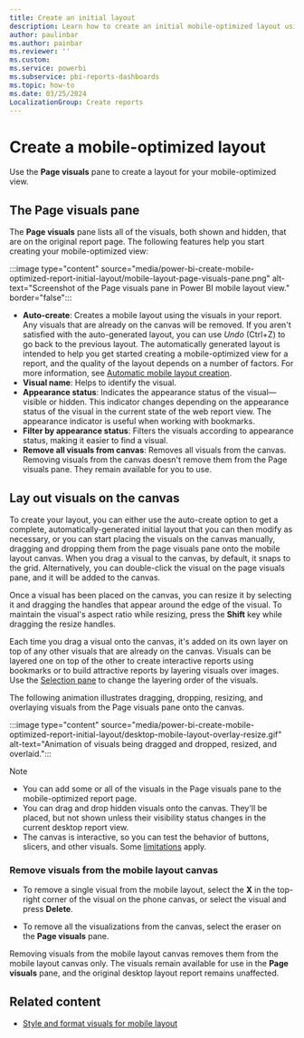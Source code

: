 ```yaml
---
title: Create an initial layout 
description: Learn how to create an initial mobile-optimized layout using mobile layout view's Page visuals pane.
author: paulinbar
ms.author: painbar
ms.reviewer: ''
ms.custom:
ms.service: powerbi
ms.subservice: pbi-reports-dashboards
ms.topic: how-to
ms.date: 03/25/2024
LocalizationGroup: Create reports
---
```


# Create a mobile-optimized layout

Use the **Page visuals** pane to create a layout for your mobile-optimized view.

## The Page visuals pane

The **Page visuals** pane lists all of the visuals, both shown and hidden, that are on the original report page. The following features help you start creating your mobile-optimized view:

:::image type="content" source="media/power-bi-create-mobile-optimized-report-initial-layout/mobile-layout-page-visuals-pane.png" alt-text="Screenshot of the Page visuals pane in Power BI mobile layout view." border="false":::

* **Auto-create**: Creates a mobile layout using the visuals in your report. Any visuals that are already on the canvas will be removed. If you aren't satisfied with the auto-generated layout, you can use *Undo* (Ctrl+Z) to go back to the previous layout. The automatically generated layout is intended to help you get started creating a mobile-optimized view for a report, and the quality of the layout depends on a number of factors. For more information, see [Automatic mobile layout creation](./power-bi-create-mobile-optimized-report-mobile-layout-view.md#automatic-mobile-layout-creation).
* **Visual name**: Helps to identify the visual.
* **Appearance status**: Indicates the appearance status of the visual&mdash;visible or hidden. This indicator changes depending on the appearance status of the visual in the current state of the web report view. The appearance indicator is useful when working with bookmarks.
* **Filter by appearance status**: Filters the visuals according to appearance status, making it easier to find a visual.
* **Remove all visuals from canvas**: Removes all visuals from the canvas. Removing visuals from the canvas doesn't remove them from the Page visuals pane. They remain available for you to use.

## Lay out visuals on the canvas

To create your layout, you can either use the auto-create option to get a complete, automatically-generated initial layout that you can then modify as necessary, or you can start placing the visuals on the canvas manually, dragging and dropping them from the page visuals pane onto the mobile layout canvas. When you drag a visual to the canvas, by default, it snaps to the grid. Alternatively, you can double-click the visual on the page visuals pane, and it will be added to the canvas.

Once a visual has been placed on the canvas, you can resize it by selecting it and dragging the handles that appear around the edge of the visual. To maintain the visual's aspect ratio while resizing, press the **Shift** key while dragging the resize handles.

Each time you drag a visual onto the canvas, it's added on its own layer on top of any other visuals that are already on the canvas. Visuals can be layered one on top of the other to create interactive reports using bookmarks or to build attractive reports by layering visuals over images. Use the [Selection pane](power-bi-create-mobile-optimized-report-order-layers.md) to change the layering order of the visuals.

The following animation illustrates dragging, dropping, resizing, and overlaying visuals from the Page visuals pane onto the canvas.

:::image type="content" source="media/power-bi-create-mobile-optimized-report-initial-layout/desktop-mobile-layout-overlay-resize.gif" alt-text="Animation of visuals being dragged and dropped, resized, and overlaid.":::

>[!NOTE]
> * You can add some or all of the visuals in the Page visuals pane to the mobile-optimized report page.
> * You can drag and drop hidden visuals onto the canvas. They'll be placed, but not shown unless their visibility status changes in the current desktop report view.
> * The canvas is interactive, so you can test the behavior of buttons, slicers, and other visuals. Some [limitations](./power-bi-create-mobile-optimized-report-mobile-layout-view.md#considerations-and-limitations) apply.

### Remove visuals from the mobile layout canvas

* To remove a single visual from the mobile layout, select the **X** in the top-right corner of the visual on the phone canvas, or select the visual and press **Delete**.

* To remove all the visualizations from the canvas, select the eraser on the **Page visuals** pane.

Removing visuals from the mobile layout canvas removes them from the mobile layout canvas only. The visuals remain available for use in the **Page visuals** pane, and the original desktop layout report remains unaffected.

## Related content

* [Style and format visuals for mobile layout](power-bi-create-mobile-optimized-report-format-visuals.md)